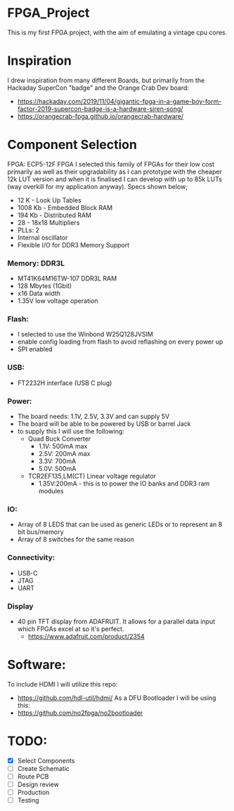 # FPGA_Project
This is my first FPGA project, with the aim of emulating a vintage cpu cores.

# Inspiration
I drew inspiration from many different Boards, but primarily from the Hackaday SuperCon "badge" and the Orange Crab Dev board:
 - https://hackaday.com/2019/11/04/gigantic-fpga-in-a-game-boy-form-factor-2019-supercon-badge-is-a-hardware-siren-song/
 - https://orangecrab-fpga.github.io/orangecrab-hardware/

# Component Selection
FPGA: ECP5-12F FPGA
I selected this family of FPGAs for their low cost primarily as well as their upgradability as I can prototype with the cheaper 12k LUT version and when it is finalised I can develop with up to 85k LUTs (way overkill for my application anyway).  Specs shown below;

- 12 K - Look Up Tables
- 1008 Kb - Embedded Block RAM
- 194 Kb - Distributed RAM
- 28 - 18x18 Multipliers
- PLLs: 2
- Internal oscillator
- Flexible I/O for DDR3 Memory Support

### Memory: DDR3L 
- MT41K64M16TW-107 DDR3L RAM
- 128 Mbytes (1Gbit)
- x16 Data width
- 1.35V low voltage operation

### Flash:
- I selected to use the Winbond W25Q128JVSIM
- enable config loading from flash to avoid reflashing on every power up 
- SPI enabled

### USB: 
- FT2232H interface (USB C plug)

### Power:
- The board needs: 1.1V, 2.5V, 3.3V and can supply 5V
- The board will be able to be powered by USB or barrel Jack
- to supply this I will use the following:
  - Quad Buck Converter 
    - 1.1V: 500mA max
    - 2.5V: 200mA max
    -  3.3V: 700mA
    - 5.0V: 500mA
  - TCR2EF135,LM(CT) Linear voltage regulator
    - 1.35V:200mA - this is to power the IO banks and DDR3 ram modules


### IO:
- Array of 8 LEDS that can be used as generic LEDs or to represent an 8 bit bus/memory
- Array of 8 switches for the same reason

### Connectivity:
- USB-C
- JTAG
- UART
### Display
 - 40 pin TFT display from ADAFRUIT.  It allows for a parallel data input which FPGAs excel at so it's perfect.
   - https://www.adafruit.com/product/2354
   
# Software:

To include HDMI I will utilize this repo:
- https://github.com/hdl-util/hdmi/
As a DFU Bootloader I will be using this:
- https://github.com/no2fpga/no2bootloader

# TODO:
- [x] Select Components
- [ ] Create Schematic
- [ ] Route PCB
- [ ] Design review
- [ ] Production
- [ ] Testing
